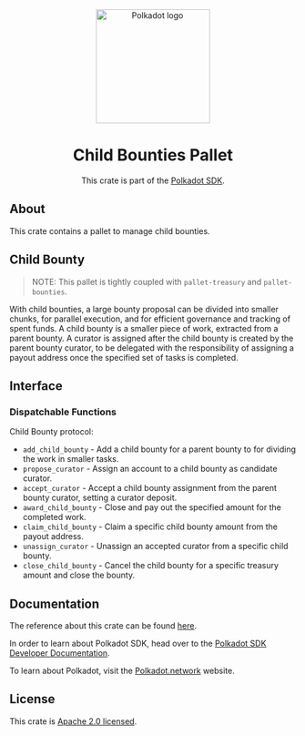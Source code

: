 <div align="center">

<img src="https://raw.githubusercontent.com/paritytech/polkadot-sdk/rzadp/readmes/docs/images/Polkadot_Logo_Horizontal_Pink_BlackOnWhite.png" alt="Polkadot logo" width="200">

# Child Bounties Pallet

This crate is part of the [Polkadot SDK](https://github.com/paritytech/polkadot-sdk/).

</div>

## About

This crate contains a pallet to manage child bounties.

## Child Bounty

> NOTE: This pallet is tightly coupled with `pallet-treasury` and `pallet-bounties`.

With child bounties, a large bounty proposal can be divided into smaller chunks,
for parallel execution, and for efficient governance and tracking of spent funds.
A child bounty is a smaller piece of work, extracted from a parent bounty.
A curator is assigned after the child bounty is created by the parent bounty curator,
to be delegated with the responsibility of assigning a payout address once
the specified set of tasks is completed.

## Interface

### Dispatchable Functions

Child Bounty protocol:

- `add_child_bounty` - Add a child bounty for a parent bounty to for dividing the work in
  smaller tasks.
- `propose_curator` - Assign an account to a child bounty as candidate curator.
- `accept_curator` - Accept a child bounty assignment from the parent bounty curator,
  setting a curator deposit.
- `award_child_bounty` - Close and pay out the specified amount for the completed work.
- `claim_child_bounty` - Claim a specific child bounty amount from the payout address.
- `unassign_curator` - Unassign an accepted curator from a specific child bounty.
- `close_child_bounty` - Cancel the child bounty for a specific treasury amount
  and close the bounty.

## Documentation

The reference about this crate can be found [here](https://paritytech.github.io/polkadot-sdk/master/pallet_child_bounties).

In order to learn about Polkadot SDK, head over to the [Polkadot SDK Developer Documentation](https://paritytech.github.io/polkadot-sdk/master/polkadot_sdk_docs/index.html).

To learn about Polkadot, visit the [Polkadot.network](https://polkadot.network/) website.

## License

This crate is [Apache 2.0 licensed](https://spdx.org/licenses/Apache-2.0.html).
